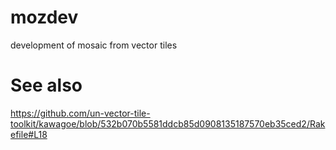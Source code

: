 # mozdev
development of mosaic from vector tiles

# See also
https://github.com/un-vector-tile-toolkit/kawagoe/blob/532b070b5581ddcb85d0908135187570eb35ced2/Rakefile#L18
